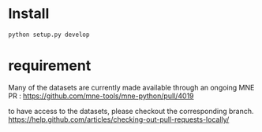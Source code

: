 # Install

`python setup.py develop`

# requirement

Many of the datasets are currently made available through an ongoing MNE PR : https://github.com/mne-tools/mne-python/pull/4019

to have access to the datasets, please checkout the corresponding branch.
https://help.github.com/articles/checking-out-pull-requests-locally/

